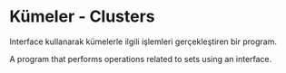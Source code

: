# Kümeler - Clusters

Interface kullanarak kümelerle ilgili işlemleri gerçekleştiren bir program.

A program that performs operations related to sets using an interface.
